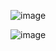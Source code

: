 ![image](https://user-images.githubusercontent.com/87500503/171939662-7a0384b4-a0c1-4984-b0f9-c54add13e6f3.png)

![image](https://user-images.githubusercontent.com/87500503/171939742-1bc3b98d-918f-4219-a691-0ba64d4f2c11.png)

